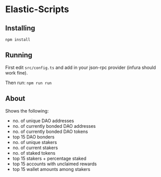 # Elastic-Scripts

## Installing
`npm install`

## Running
First edit `src/config.ts` and add in your json-rpc provider (infura should work fine).

Then run: `npm run run`

## About

Shows the following: 

- no. of unique DAO addresses
- no. of currently bonded DAO addresses
- no. of currently bonded DAO tokens
- top 15 DAO bonders
- no. of unique stakers
- no. of current stakers
- no. of staked tokens
- top 15 stakers + percentage staked
- top 15 accounts with unclaimed rewards
- top 15 wallet amounts among stakers
